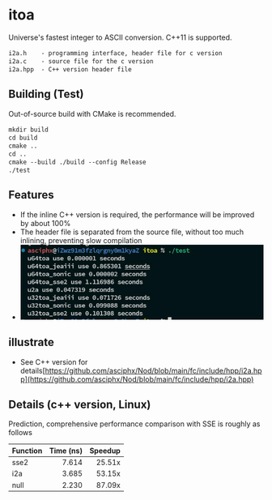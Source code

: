 # itoa
Universe's fastest integer to ASCII conversion. C++11 is supported.

    i2a.h    - programming interface, header file for c version
    i2a.c    - source file for the c version
    i2a.hpp  - C++ version header file

## Building (Test)
Out-of-source build with CMake is recommended.
```
mkdir build
cd build
cmake ..
cd ..
cmake --build ./build --config Release
./test

```
## Features
- If the inline C++ version is required, the performance will be improved by about 100%
- The header file is separated from the source file, without too much inlining, preventing slow compilation
- ![test](./test.jpg)

## illustrate
- See C++ version for details[https://github.com/asciphx/Nod/blob/main/fc/include/hpp/i2a.hpp](https://github.com/asciphx/Nod/blob/main/fc/include/hpp/i2a.hpp)

## Details (c++ version, Linux)
Prediction, comprehensive performance comparison with SSE is roughly as follows  

|Function |Time (ns)|Speedup|
|---------|--------:|------:|
|sse2     |    7.614| 25.51x|
|i2a      |    3.685| 53.15x|
|null     |    2.230| 87.09x|
